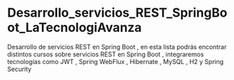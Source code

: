 # Desarrollo_servicios_REST_SpringBoot_LaTecnologiAvanza
Desarrollo de servicios REST en Spring Boot , en esta lista podrás encontrar distintos cursos sobre servicios REST en Spring Boot , integraremos tecnologías como JWT , Spring WebFlux , Hibernate  , MySQL , H2 y Spring Security



